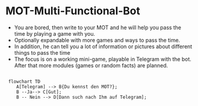 # MOT-Multi-Functional-Bot


- You are bored, then write to your MOT and he will help you pass the time by playing a game with you.
- Optionally expandable with more games and ways to pass the time.
- In addition, he can tell you a lot of information or pictures about different things to pass the time
- The focus is on a working mini-game, playable in Telegram with the bot. After that more modules (games or random facts) are planned.

```mermaid
 
 flowchart TD
    A[Telegram] --> B{Du kennst den MOT?};
    B --Ja--> C[Gut];
    B -- Nein --> D[Dann such nach Ihm auf Telegram];
    
```
